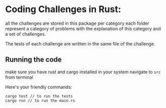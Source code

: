 # Coding Challenges in Rust:
all the challenges are stored in this package per category
each folder represent a category of problems with the explanation of this category and a set of challenges.

The tests of each challenge are written in the same file of the challenge.

## Running the code
make sure you have rust and cargo installed in your system
navigate to `src` from terminal

Here's your friendly commands:
```
cargo test // to run the tests
cargo run // to run the main.rs
```